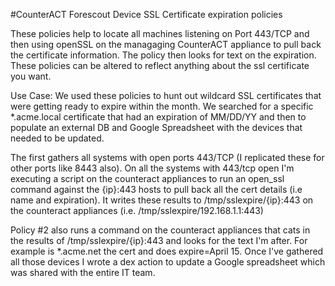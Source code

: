#CounterACT Forescout Device SSL Certificate expiration policies

These policies help to locate all machines listening on Port 443/TCP and then using openSSL on the managaging CounterACT
appliance to pull back the certificate information. The policy then looks for text on the expiration. These policies can be altered
to reflect anything about the ssl certificate you want.

Use Case: We used these policies to hunt out wildcard SSL certificates that were getting ready to expire within the month.
We searched for a specific *.acme.local certificate that had an expiration of MM/DD/YY and then to populate an external
DB and Google Spreadsheet with the devices that needed to be updated.

The first gathers all systems with open ports 443/TCP (I replicated these for other ports like 8443 also). 
On all the systems with 443/tcp open I'm executing a script on the counteract appliances to run an open_ssl 
command against the {ip}:443 hosts to pull back all the cert details (i.e name and expiration). 
It writes these results to /tmp/sslexpire/{ip}:443 on the counteract appliances (i.e. /tmp/sslexpire/192.168.1.1:443)

Policy #2 also runs a command on the counteract appliances that cats in the results of /tmp/sslexpire/{ip}:443 and 
looks for the text I'm after. For example is *.acme.net the cert and does expire=April 15. Once I've gathered all 
those devices I wrote a dex action to update a Google spreadsheet which was shared with the entire IT team.
